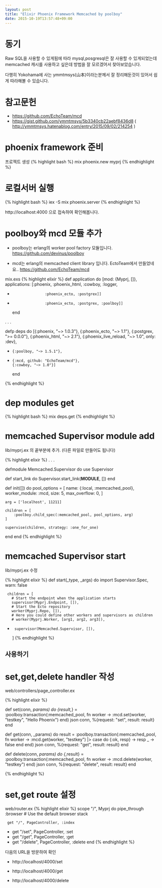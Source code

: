 ```yaml
---
layout: post
title: "Elixir Phoenix Framework Memcached by poolboy"
date: 2015-10-19T13:57:48+09:00
---
```


# 동기

Raw SQL을 사용할 수 있게됨에 따라 mysql,posgresql은 잘 사용할 수 있게되었는데
memcached 캐시를 사용하고 싶은데 방법을 잘 모르겠어서 찾아보았습니다.

다행히 Yokohama에 사는 ymmtmsys(山本)이라는분께서 잘 정리해둔것이 있어서 쉽게 따라해볼 수 있습니다.

# 참고문헌

* https://github.com/EchoTeam/mcd
* https://gist.github.com/ymmtmsys/5b3340cb22aebf8436d8
( http://ymmtmsys.hatenablog.com/entry/2015/09/02/214254 )

# phoenix framework 준비

프로젝트 생성
{% highlight bash %}
mix phoenix.new myprj
{% endhighlight %}

# 로컬서버 실행

{% highlight bash %}
iex -S mix phoenix.server
{% endhighlight %}

http://localhost:4000
으로 접속하여 확인해봅니다.

# poolboy와 mcd 모듈 추가

* poolboy는 erlang의 worker pool factory 모듈입니다.
  https://github.com/devinus/poolboy

* mcd는 erlang의 memcached client library 입니다. EctoTeam에서 만들었네요..
  https://github.com/EchoTeam/mcd

mix.exs
{% highlight elixir %}
   def application do
     [mod: {Myprj, []},
      applications: [:phoenix, :phoenix_html, :cowboy, :logger,
-                    :phoenix_ecto, :postgrex]]
+                    :phoenix_ecto, :postgrex, :poolboy]]
   end

.
.
.

   defp deps do
     [{:phoenix, "~> 1.0.3"},
      {:phoenix_ecto, "~> 1.1"},
      {:postgrex, ">= 0.0.0"},
      {:phoenix_html, "~> 2.1"},
      {:phoenix_live_reload, "~> 1.0", only: :dev},
+     {:poolboy, "~> 1.5.1"},
+     {:mcd, github: "EchoTeam/mcd"},
      {:cowboy, "~> 1.0"}]
   end

{% endhighlight %}

# dep modules get

{% highlight bash %}
mix deps.get
{% endhighlight %}


# memcached Supervisor module add

lib/myprj.ex 의 끝부분에 추가. (다른 파일로 만들어도 됩니다)

{% highlight elixir %}
.
.
.

defmodule Memcached.Supervisor do
  use Supervisor

  def start_link do
    Supervisor.start_link(__MODULE__, [])
  end

  def init([]) do
    pool_options = [
      name: {:local, :memcached_pool},
      worker_module: :mcd,
      size: 5,
      max_overflow: 0,
    ]

    arg = ['localhost', 11211]

    children = [
        :poolboy.child_spec(:memcached_pool, pool_options, arg)
    ]

    supervise(children, strategy: :one_for_one)
  end
end
{% endhighlight %}


# memcached Supervisor start

lib/myprj.ex 수정

{% highlight elixir %}
   def start(_type, _args) do
     import Supervisor.Spec, warn: false

     children = [
       # Start the endpoint when the application starts
       supervisor(Myprj.Endpoint, []),
       # Start the Ecto repository
       worker(Myprj.Repo, []),
       # Here you could define other workers and supervisors as children
       # worker(Myprj.Worker, [arg1, arg2, arg3]),
+      supervisor(Memcached.Supervisor, []),
     ]
{% endhighlight %}


## 사용하기

# set,get,delete handler 작성

web/controllers/page_controller.ex


{% highlight elixir %}

  def set(conn, _params) do
    {result,_} = :poolboy.transaction(:memcached_pool, fn worker ->
      :mcd.set(worker, "testkey", "Hello Phoenix")
    end)
    json conn, %{request: "set", result: result}
  end

  def get(conn, _params) do
    result = :poolboy.transaction(:memcached_pool, fn worker ->
      :mcd.get(worker, "testkey")
      |> case do
          {:ok, resp} -> resp
          _           -> false
      end
    end)
    json conn, %{request: "get", result: result}
  end

  def delete(conn, _params) do
    {_,result} = :poolboy.transaction(:memcached_pool, fn worker ->
      :mcd.delete(worker, "testkey")
    end)
    json conn, %{request: "delete", result: result}
  end

{% endhighlight %}


# set,get route 설정

web/router.ex
{% highlight elixir %}
   scope "/", Myprj do
     pipe_through :browser # Use the default browser stack

     get "/", PageController, :index
+    get "/set", PageController, :set
+    get "/get", PageController, :get
+    get "/delete", PageController, :delete
   end
{% endhighlight %}

다음의 URL을 방문하여 확인

* http://localhost/4000/set

* http://localhost/4000/get

* http://localhost/4000/delete


